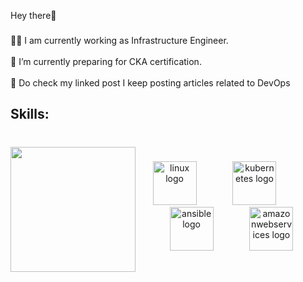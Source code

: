 <p align="left">Hey there👋</p>

###

<p align="left">👩‍💻  I am currently working as Infrastructure Engineer.<br><br>🔭 I’m currently preparing for CKA certification.<br><br>📝 Do check my linked post I keep posting articles related to DevOps</p>

###

<h2 align="left">Skills:</h2>

###

<br clear="both">

<img align="left" height="200" src="https://user-images.githubusercontent.com/74038190/221352975-94759904-aa4c-4032-a8ab-b546efb9c478.gif"  />

###

<div align="center">
  <img src="https://skillicons.dev/icons?i=linux" height="70" alt="linux logo"  />
  <img width="50" />
  <img src="https://skillicons.dev/icons?i=kubernetes" height="70" alt="kubernetes logo"  />
  <img width="50" />
  <img src="https://skillicons.dev/icons?i=ansible" height="70" alt="ansible logo"  />
  <img width="50" />
  <img src="https://skillicons.dev/icons?i=aws" height="70" alt="amazonwebservices logo"  />
</div>

###
